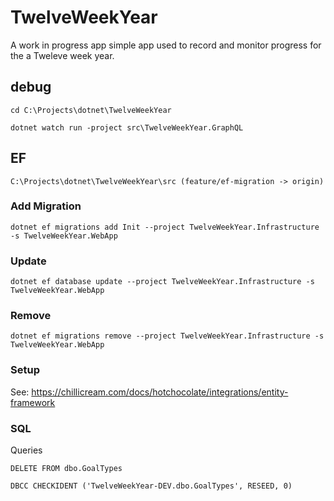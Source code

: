 # TwelveWeekYear

A work in progress app simple app used to record and monitor progress for the a Tweleve week year.

## debug
`cd C:\Projects\dotnet\TwelveWeekYear`

`dotnet watch run -project src\TwelveWeekYear.GraphQL`

## EF
`C:\Projects\dotnet\TwelveWeekYear\src (feature/ef-migration -> origin)`

### Add Migration
`dotnet ef migrations add Init --project TwelveWeekYear.Infrastructure -s TwelveWeekYear.WebApp`

### Update
`dotnet ef database update --project TwelveWeekYear.Infrastructure -s TwelveWeekYear.WebApp`

### Remove
`dotnet ef migrations remove --project TwelveWeekYear.Infrastructure -s TwelveWeekYear.WebApp`

### Setup
See: https://chillicream.com/docs/hotchocolate/integrations/entity-framework

### SQL
Queries

`DELETE FROM dbo.GoalTypes`

`DBCC CHECKIDENT ('TwelveWeekYear-DEV.dbo.GoalTypes', RESEED, 0)`
